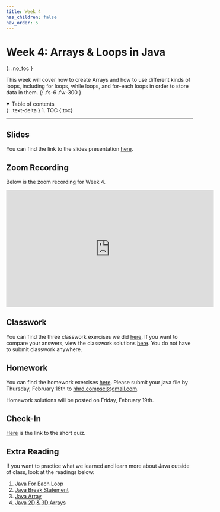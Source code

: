 ```yaml
---
title: Week 4
has_children: false
nav_order: 5
---
```


# Week 4: Arrays & Loops in Java
{: .no_toc }

This week will cover how to create Arrays and how to use different kinds of loops, including for loops, while loops, and for-each loops in order to store data in them.
{: .fs-6 .fw-300 }

<details open markdown="block">
  <summary>
    Table of contents
  </summary>
  {: .text-delta }
1. TOC
{:toc}
</details>

---

## Slides

You can find the link to the slides presentation [here](https://docs.google.com/presentation/d/1zmZSDykFskyCIt9-GC8_Rk5L0GluUROkV8V86eoINb8/edit?usp=sharing).

## Zoom Recording

Below is the zoom recording for Week 4.

<iframe width="560" height="315" src="https://www.youtube.com/embed/jr0Yk6PZbVc" frameborder="0" allow="accelerometer; autoplay; clipboard-write; encrypted-media; gyroscope; picture-in-picture" allowfullscreen></iframe>

## Classwork

You can find the three classwork exercises we did [here](https://docs.google.com/document/d/1GWddd4lOxahRnXH4h2QlbBjeh2Kbcq43VMk3WCG2gHc/edit?usp=sharing). If you want to compare your answers, view the classwork solutions [here](). You do not have to submit classwork anywhere.

## Homework

You can find the homework exercises [here](https://docs.google.com/document/d/1sQbUmlcrqExFP5f_9Z2qQrrI8I8WRjCHTLlKKBhwvTg/edit?usp=sharing). Please submit your java file by Thursday, February 18th to [hhrd.compsci@gmail.com](mailto:hhrd.compsci@gmail.com).

Homework solutions will be posted on Friday, February 19th.

## Check-In

[Here](https://forms.gle/oPP2z9S3mJKFCkd5A) is the link to the short quiz.

## Extra Reading

If you want to practice what we learned and learn more about Java outside of class, look at the readings below:

1. [Java For Each Loop](https://www.programiz.com/java-programming/enhanced-for-loop)
2. [Java Break Statement](https://www.programiz.com/java-programming/break-statement)
3. [Java Array](https://www.programiz.com/java-programming/arrays)
4. [Java 2D & 3D Arrays](https://www.programiz.com/java-programming/multidimensional-array)